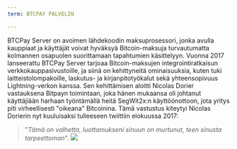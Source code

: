 ```yaml
---
term: BTCPAY PALVELIN

---
```

BTCPay Server on avoimen lähdekoodin maksuprosessori, jonka avulla kauppiaat ja käyttäjät voivat hyväksyä Bitcoin-maksuja turvautumatta kolmannen osapuolen suorittamaan tapahtumien käsittelyyn. Vuonna 2017 lanseerattu BTCPay Server tarjoaa Bitcoin-maksujen integrointiratkaisun verkkokauppasivustoille, ja siinä on kehittyneitä ominaisuuksia, kuten tuki laitteistolompakoille, laskutus- ja kirjanpitotyökalut sekä yhteensopivuus Lightning-verkon kanssa. Sen kehittämisen aloitti Nicolas Dorier vastauksena Bitpayn toimintaan, joka hänen mukaansa oli johtanut käyttäjiään harhaan työntämällä heitä SegWit2x:n käyttöönottoon, jota yritys piti virheellisesti "oikeana" Bitcoinina. Tämä vastustus kiteytyi Nicolas Dorierin nyt kuuluisaksi tulleeseen twiittiin elokuussa 2017:

> "_Tämä on valhetta, luottamukseni sinuun on murtunut, teen sinusta tarpeettoman_".
![](../../dictionnaire/assets/53.webp)